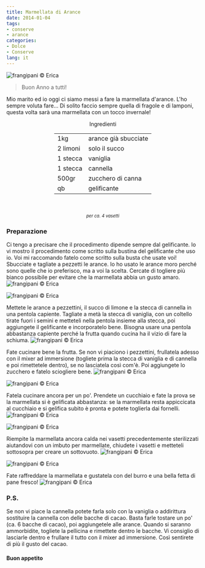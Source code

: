 ```yaml
---
title: Marmellata di Arance
date: 2014-01-04
tags:
- conserve
- arance
categories:
- Dolce
- Conserve
lang: it
---
```

![](header.jpg "frangipani © Erica")

> Buon Anno a tutti!

Mio marito ed io oggi ci siamo messi a fare la marmellata d'arance. L'ho sempre voluta fare... Di solito faccio sempre quella di fragole e di lamponi, questa volta sarà una marmellata con un tocco invernale!


<div id="wrapper" style="text-align: center">
  <div id="yourdiv" style="display: inline-block;">
    <div class="ingredients">
      <div class="ingredients-title">Ingredienti</div>
      <table>
        <tbody>
          <tr>
            <td>1kg</td>
            <td>arance già sbucciate</td>
          </tr>
          <tr>
            <td>2 limoni</td>
            <td>solo il succo</td>
          </tr>
          <tr>
            <td>1 stecca</td>
            <td>vaniglia</td>
          </tr>
          <tr>
            <td>1 stecca</td>
            <td>cannella</td>
          </tr>
          <tr>
            <td>500gr</td>
            <td>zucchero di canna</td>        
          </tr>
          <tr>
            <td>qb</td>
            <td>gelificante</td>        
          </tr>
        </tbody>
      </table>
      <br></br>
      <i class="pull-right" style="font-size: 80%;">per ca. 4 vasetti</i>
    </div>
  </div>
</div>


<h3>
  <font color="grey">
    <i class="fa-solid fa-gears"></i>
  </font> Preparazione
</h3>

Ci tengo a precisare che il procedimento dipende sempre dal gelificante. Io vi mostro il procedimento come scritto sulla bustina del gelificante che uso io. Voi mi raccomando fatelo come scritto sulla busta che usate voi!
Sbucciate e tagliate a pezzetti le arance. Io ho usato le arance moro perché sono quelle che io preferisco, ma a voi la scelta. Cercate di togliere più bianco possibile per evitare che la marmellata abbia un gusto amaro.
![](sbucciate.jpg "frangipani © Erica")

![](pezzetti.jpg "frangipani © Erica")

Mettete le arance a pezzettini, il succo di limone e la stecca di cannella in una pentola capiente. Tagliate a metà la stecca di vaniglia, con un coltello tirate fuori i semini e metteteli nella pentola insieme alla stecca, poi aggiungete il gelificante e incorporatelo bene. Bisogna usare una pentola abbastanza capiente perché la frutta quando cucina ha il vizio di fare la schiuma.
![](pentola.jpg "frangipani © Erica")

Fate cucinare bene la frutta. Se non vi piaciono i pezzettini, frullatela adesso con il mixer ad immersione (togliete prima la stecca di vaniglia e di cannella e poi rimettetele dentro), se no lasciatela così com'è. Poi aggiungete lo zucchero e fatelo sciogliere bene.
![](cucinare.jpg "frangipani © Erica")

![](zucchero.jpg "frangipani © Erica")

Fatela cucinare ancora per un po'. Prendete un cucchiaio e fate la prova se la marmellata si è gelificata abbastanza: se la marmellata resta appiccicata al cucchiaio e si gelifica subito è pronta e potete toglierla dai fornelli.
![](gelificata.jpg "frangipani © Erica")

![](cotta.jpg "frangipani © Erica")

Riempite la marmellata ancora calda nei vasetti precedentemente sterilizzati aiutandovi con un imbuto per marmellate, chiudete i vasetti e metteteli sottosopra per creare un sottovuoto.
![](imbuto.jpg "frangipani © Erica")

![](vasetti.jpg "frangipani © Erica")

Fate raffreddare la marmellata e gustatela con del burro e una bella fetta di pane fresco!
![](risultato.jpg "frangipani © Erica")


<h3>
  <font color="#FFCC00">
    <i class="fa-regular fa-lightbulb"></i>
  </font> P.S.
</h3>


Se non vi piace la cannella potete farla solo con la vaniglia o addirittura sostituire la cannella con delle bacche di cacao. Basta farle tostare un po' (ca. 6 bacche di cacao), poi aggiungetele alle arance. Quando si saranno ammorbidite, togliete la pellicina e rimettete dentro le bacche. Vi consiglio di lasciarle dentro e frullare il tutto con il mixer ad immersione. Così sentirete di più il gusto del cacao.

<h4>Buon appetito
  <font color="red">
    <i class="fa-regular fa-face-smile"></i>
  </font>
</h4>